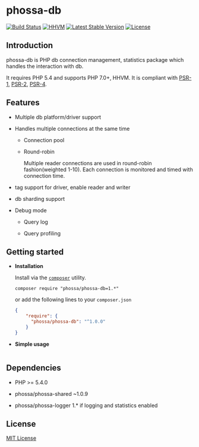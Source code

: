 # phossa-db
[![Build Status](https://travis-ci.org/phossa/phossa-db.svg?branch=master)](https://travis-ci.org/phossa/phossa-db)
[![HHVM](https://img.shields.io/hhvm/phossa/phossa-db.svg?style=flat)](http://hhvm.h4cc.de/package/phossa/phossa-db)
[![Latest Stable Version](https://img.shields.io/packagist/vpre/phossa/phossa-db.svg?style=flat)](https://packagist.org/packages/phossa/phossa-db)
[![License](https://poser.pugx.org/phossa/phossa-db/license)](http://mit-license.org/)

Introduction
---
phossa-db is PHP db connection management, statistics package which handles
the interaction with db.

It requires PHP 5.4 and supports PHP 7.0+, HHVM. It is compliant with
[PSR-1][PSR-1], [PSR-2][PSR-2], [PSR-4][PSR-4].

[PSR-1]: http://www.php-fig.org/psr/psr-1/ "PSR-1: Basic Coding Standard"
[PSR-2]: http://www.php-fig.org/psr/psr-2/ "PSR-2: Coding Style Guide"
[PSR-4]: http://www.php-fig.org/psr/psr-4/ "PSR-4: Autoloader"

Features
---

- Multiple db platform/driver support

- Handles multiple connections at the same time

  - Connection pool

  - Round-robin

  	Multiple reader connections are used in round-robin fashion(weighted 1-10).
  	Each connection is monitored and timed with connection time.

- tag support for driver, enable reader and writer

- db sharding support

- Debug mode

  - Query log

  - Query profiling

Getting started
---

- **Installation**

  Install via the [`composer`](https://getcomposer.org/) utility.

  ```
  composer require "phossa/phossa-db=1.*"
  ```

  or add the following lines to your `composer.json`

  ```json
  {
      "require": {
        "phossa/phossa-db": "^1.0.0"
      }
  }
  ```

- **Simple usage**

  ```php

  ```

Dependencies
---

- PHP >= 5.4.0

- phossa/phossa-shared ~1.0.9

- phossa/phossa-logger 1.* if logging and statistics enabled

License
---

[MIT License](http://mit-license.org/)
